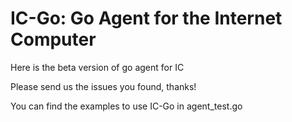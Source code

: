 # IC-Go: Go Agent for the Internet Computer

Here is the beta version of go agent for IC

Please send us the issues you found, thanks!

You can find the examples to use IC-Go in agent_test.go
